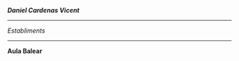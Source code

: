 ***Daniel Cardenas Vicent***
____________________________
*Establiments*
____________________________
**Aula Balear**
